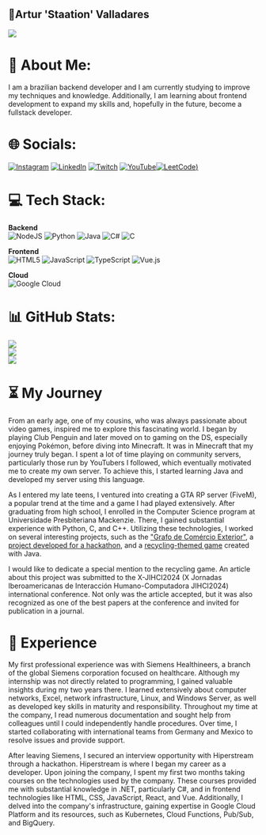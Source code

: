## 🏃Artur 'Staation' Valladares

[![](https://visitcount.itsvg.in/api?id=arturstaation&icon=0&color=0)](https://visitcount.itsvg.in)

# 💫 About Me:
I am a brazilian backend developer and I am currently studying to improve my techniques and knowledge. Additionally, I am learning about frontend development to expand my skills and, hopefully in the future, become a fullstack developer.


# 🌐 Socials:
[![Instagram](https://img.shields.io/badge/Instagram-%23E4405F.svg?logo=Instagram&logoColor=white)](https://instagram.com/codestaation) [![LinkedIn](https://img.shields.io/badge/LinkedIn-%230077B5.svg?logo=linkedin&logoColor=white)](https://linkedin.com/in/artur-valladares-hernandez-giacummo-b18924212) [![Twitch](https://img.shields.io/badge/Twitch-%239146FF.svg?logo=Twitch&logoColor=white)](https://twitch.tv/codestaation) [![YouTube](https://img.shields.io/badge/YouTube-%23FF0000.svg?logo=YouTube&logoColor=white)](https://youtube.com/@codestaation)[![LeetCode](https://img.shields.io/badge/Leetcode-black.svg?logo=leetcode&logoColor=white))](https://leetcode.com/u/CodeStaation/)

# 💻 Tech Stack:

**Backend** <br>
![NodeJS](https://img.shields.io/badge/node.js-6DA55F?style=for-the-badge&logo=node.js&logoColor=white) ![Python](https://img.shields.io/badge/python-3670A0?style=for-the-badge&logo=python&logoColor=ffdd54) ![Java](https://img.shields.io/badge/java-%23ED8B00.svg?style=for-the-badge&logo=openjdk&logoColor=white) ![C#](https://img.shields.io/badge/c%23-%23239120.svg?style=for-the-badge&logo=csharp&logoColor=white) ![C](https://img.shields.io/badge/c-%2300599C.svg?style=for-the-badge&logo=c&logoColor=white)

**Frontend** <br>
![HTML5](https://img.shields.io/badge/html5-%23E34F26.svg?style=for-the-badge&logo=html5&logoColor=white) ![JavaScript](https://img.shields.io/badge/javascript-%23323330.svg?style=for-the-badge&logo=javascript&logoColor=%23F7DF1E) ![TypeScript](https://img.shields.io/badge/typescript-%23007ACC.svg?style=for-the-badge&logo=typescript&logoColor=white) ![Vue.js](https://img.shields.io/badge/vue.js-%2335495e.svg?style=for-the-badge&logo=vuedotjs&logoColor=%234FC08D)

**Cloud** <br>
![Google Cloud](https://img.shields.io/badge/GoogleCloud-%234285F4.svg?style=for-the-badge&logo=google-cloud&logoColor=white) 

# 📊 GitHub Stats:
![](https://github-readme-stats.vercel.app/api?username=arturstaation&theme=dark&hide_border=false&include_all_commits=false&count_private=false)<br/>
![](https://github-readme-streak-stats.herokuapp.com/?user=arturstaation&theme=dark&hide_border=false)<br/>
![](https://github-readme-stats.vercel.app/api/top-langs/?username=arturstaation&theme=dark&hide_border=false&include_all_commits=false&count_private=false&layout=compact)

# ⏳ My Journey

From an early age, one of my cousins, who was always passionate about video games, inspired me to explore this fascinating world. I began by playing Club Penguin and later moved on to gaming on the DS, especially enjoying Pokémon, before diving into Minecraft. It was in Minecraft that my journey truly began. I spent a lot of time playing on community servers, particularly those run by YouTubers I followed, which eventually motivated me to create my own server. To achieve this, I started learning Java and developed my server using this language.

As I entered my late teens, I ventured into creating a GTA RP server (FiveM), a popular trend at the time and a game I had played extensively. After graduating from high school, I enrolled in the Computer Science program at Universidade Presbiteriana Mackenzie. There, I gained substantial experience with Python, C, and C++. Utilizing these technologies, I worked on several interesting projects, such as the ["Grafo de Comércio Exterior"](https://github.com/arturstaation/GrafoComercioExterior), a [project developed for a hackathon](https://github.com/arturstaation/EcoTrashers), and a [recycling-themed game](https://github.com/LorenzoPercussi/Desafio-Hackathon-Hiperstream) created with Java.

I would like to dedicate a special mention to the recycling game. An article about this project was submitted to the X-JIHCI2024 (X Jornadas Iberoamericanas de Interacción Humano-Computadora JIHCI2024) international conference. Not only was the article accepted, but it was also recognized as one of the best papers at the conference and invited for publication in a journal.

# 💼 Experience

My first professional experience was with Siemens Healthineers, a branch of the global Siemens corporation focused on healthcare. Although my internship was not directly related to programming, I gained valuable insights during my two years there. I learned extensively about computer networks, Excel, network infrastructure, Linux, and Windows Server, as well as developed key skills in maturity and responsibility. Throughout my time at the company, I read numerous documentation and sought help from colleagues until I could independently handle procedures. Over time, I started collaborating with international teams from Germany and Mexico to resolve issues and provide support.

After leaving Siemens, I secured an interview opportunity with Hiperstream through a hackathon. Hiperstream is where I began my career as a developer. Upon joining the company, I spent my first two months taking courses on the technologies used by the company. These courses provided me with substantial knowledge in .NET, particularly C#, and in frontend technologies like HTML, CSS, JavaScript, React, and Vue. Additionally, I delved into the company's infrastructure, gaining expertise in Google Cloud Platform and its resources, such as Kubernetes, Cloud Functions, Pub/Sub, and BigQuery.

